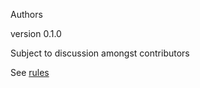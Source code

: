 Authors 

version 0.1.0

Subject to discussion amongst contributors 

See [rules](https://github.com/ASU-CPI/github-experiment/blob/master/rules.md)
